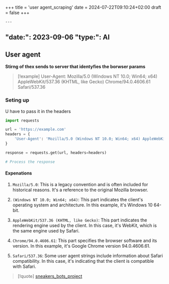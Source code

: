 +++
title = 'user agent_scraping'
date = 2024-07-22T09:10:24+02:00
draft = false
+++

    ---
"date:": 2023-09-06
"type:": AI
---
## User agent 

**Stirng of thex sends to server that identyfies the borwser params**

>[!example]
>User-Agent: 
Mozilla/5.0 (Windows NT 10.0; Win64; x64) 
AppleWebKit/537.36 (KHTML, like Gecko) 
Chrome/94.0.4606.61 Safari/537.36
### Seting up 

U have to pass it in the headers 
```python
import requests

url = 'https://example.com'
headers = {
    'User-Agent': 'Mozilla/5.0 (Windows NT 10.0; Win64; x64) AppleWebKit/537.36 (KHTML, like Gecko) Chrome/94.0.4606.61 Safari/537.36'
}

response = requests.get(url, headers=headers)

# Process the response

```

#### Expenations 
1. `Mozilla/5.0`: This is a legacy convention and is often included for historical reasons. It's a reference to the original Mozilla browser.
    
2. `(Windows NT 10.0; Win64; x64)`: This part indicates the client's operating system and architecture. In this example, it's Windows 10 64-bit.
    
3. `AppleWebKit/537.36 (KHTML, like Gecko)`: This part indicates the rendering engine used by the client. In this case, it's WebKit, which is the same engine used by Safari.
    
4. `Chrome/94.0.4606.61`: This part specifies the browser software and its version. In this example, it's Google Chrome version 94.0.4606.61.
    
5. `Safari/537.36`: Some user agent strings include information about Safari compatibility. In this case, it's indicating that the client is compatible with Safari.

>[!quote] [sneakers_bots_project](/sneakers_bots_project.md) 


